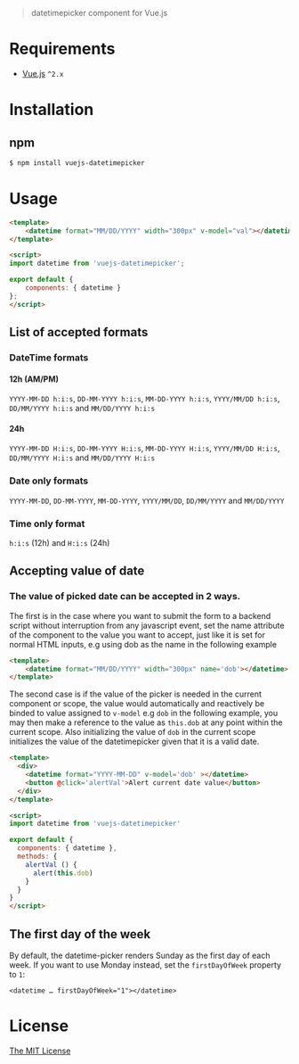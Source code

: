 > datetimepicker component for Vue.js

# Requirements

- [Vue.js](https://github.com/vuejs/vue) `^2.x`

# Installation

## npm
``` bash
$ npm install vuejs-datetimepicker
```

# Usage
``` html
<template>
    <datetime format="MM/DD/YYYY" width="300px" v-model="val"></datetime>
</template>

<script>
import datetime from 'vuejs-datetimepicker';

export default {
    components: { datetime }
};
</script>
```
## List of accepted formats
### DateTime formats
#### 12h (AM/PM)
`YYYY-MM-DD h:i:s`, `DD-MM-YYYY h:i:s`, `MM-DD-YYYY h:i:s`,
`YYYY/MM/DD h:i:s`, `DD/MM/YYYY h:i:s` and `MM/DD/YYYY h:i:s`

#### 24h
`YYYY-MM-DD H:i:s`, `DD-MM-YYYY H:i:s`, `MM-DD-YYYY H:i:s`,
`YYYY/MM/DD H:i:s`, `DD/MM/YYYY H:i:s` and `MM/DD/YYYY H:i:s`

### Date only formats
`YYYY-MM-DD`, `DD-MM-YYYY`, `MM-DD-YYYY`,
`YYYY/MM/DD`, `DD/MM/YYYY` and `MM/DD/YYYY`

### Time only format
`h:i:s` (12h) and `H:i:s` (24h)

## Accepting value of date
### The value of picked date can be accepted in 2 ways.
The first is in the case where you want to submit the form to a backend script without interruption from any javascript event,  set the name attribute of the component to the value you want to accept, just like it is set for normal HTML inputs, e.g using dob as the name in the following example
``` html
<template>
    <datetime format="MM/DD/YYYY" width="300px" name='dob'></datetime>
</template>
```
The second case is if the value of the picker is needed in the current component or scope, the value would automatically and reactively be binded to value assigned to `v-model` e.g `dob` in the following example, you may then make a reference to the value as `this.dob` at any point within the current scope.
Also initializing the value of `dob` in the current scope initializes the value of the datetimepicker given that it is a valid date.
``` html
<template>
  <div>
    <datetime format="YYYY-MM-DD" v-model='dob' ></datetime>
    <button @click='alertVal'>Alert current date value</button>
  </div>
</template>

<script>
import datetime from 'vuejs-datetimepicker'

export default {
  components: { datetime },
  methods: {
    alertVal () {
      alert(this.dob)
    }
  }
}
</script>
```

## The first day of the week

By default, the datetime-picker renders Sunday as the first day of each week.
If you want to use Monday instead, set the `firstDayOfWeek` property to `1`:

```
<datetime … firstDayOfWeek="1"></datetime>
```

# License

[The MIT License](http://opensource.org/licenses/MIT)
